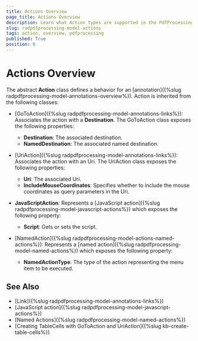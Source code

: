 ```yaml
---
title: Actions Overview
page_title: Actions Overview
description: Learn what Action types are supported in the PdfProcessing library offered by the Telerik Document Processing. 
slug: radpdfprocessing-model-actions
tags: action, overview, pdfprocessing
published: True
position: 0
---
```


# Actions Overview

The abstract **Action** class defines a behavior for an [annotation]({%slug radpdfprocessing-model-annotations-overview%}). Action is inherited from the following classes:        


* [GoToAction]({%slug radpdfprocessing-model-annotations-links%}): Associates the action with a __Destination__. The GoToAction class exposes the following properties:

	* __Destination__: The associated destination.
	* __NamedDestination__: The associated named destination.
	                

* [UriAction]({%slug radpdfprocessing-model-annotations-links%}): Associates the action with an Uri. The UriAction class exposes the following properties:     

	* __Uri__: The associated Uri.    
	* __IncludeMouseCoordinates__: Specifies whether to include the mouse coordinates as query parameters in the Uri.

* **JavaScriptAction**: Represents a [JavaScript action]({%slug radpdfprocessing-model-javascript-actions%}) which exposes the following property:

	* **Script**: Gets or sets the script.

* [NamedAction]({%slug radpdfprocessing-model-actions-named-actions%}): Represents a [named action]({%slug radpdfprocessing-model-named-actions%}) which exposes the following property:

	* **NamedActionType**: The type of the action representing the menu item to be executed.
 
## See Also

 * [Link]({%slug radpdfprocessing-model-annotations-links%})
 * [JavaScript action]({%slug radpdfprocessing-model-javascript-actions%}) 
 * [Named Actions]({%slug radpdfprocessing-model-named-actions%}) 
 * [Creating TableCells with GoToAction and UriAction]({%slug kb-create-table-cells%})